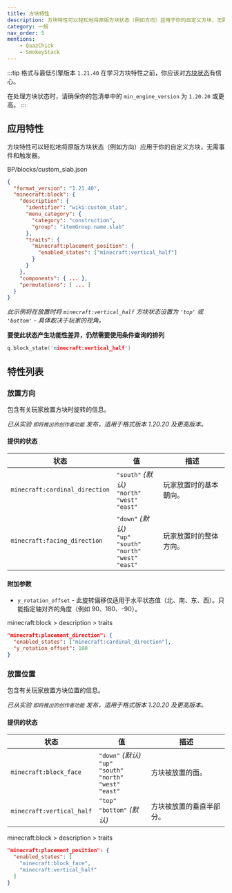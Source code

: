 ```yaml
---
title: 方块特性
description: 方块特性可以轻松地将原版方块状态（例如方向）应用于你的自定义方块，无需事件和触发器。
category: 一般
nav_order: 5
mentions:
    - QuazChick
    - SmokeyStack
---
```


:::tip 格式与最低引擎版本 `1.21.40`
在学习方块特性之前，你应该对[方块状态](../blocks/block-states.md)有信心。

在处理方块状态时，请确保你的包清单中的 `min_engine_version` 为 `1.20.20` 或更高。
:::

## 应用特性

方块特性可以轻松地将原版方块状态（例如方向）应用于你的自定义方块，无需事件和触发器。

<CodeHeader>BP/blocks/custom_slab.json</CodeHeader>

```json
{
  "format_version": "1.21.40",
  "minecraft:block": {
    "description": {
      "identifier": "wiki:custom_slab",
      "menu_category": {
        "category": "construction",
        "group": "itemGroup.name.slab"
      },
      "traits": {
        "minecraft:placement_position": {
          "enabled_states": ["minecraft:vertical_half"]
        }
      }
    },
    "components": { ... },
    "permutations": [ ... ]
  }
}
```

_此示例将在放置时将 `minecraft:vertical_half` 方块状态设置为 `'top'` 或 `'bottom'` - 具体取决于玩家的视角。_

**要使此状态产生功能性差异，仍然需要使用条件查询的排列**

```c
q.block_state('minecraft:vertical_half')
```

## 特性列表

### 放置方向

包含有关玩家放置方块时旋转的信息。

_已从实验 `即将推出的创作者功能` 发布，适用于格式版本 1.20.20 及更高版本。_

#### 提供的状态

| 状态                          | 值                                                                                  | 描述                                          |
| ----------------------------- | ----------------------------------------------------------------------------------- | --------------------------------------------- |
| `minecraft:cardinal_direction` | `"south"` _(默认)_<br>`"north"`<br>`"west"`<br>`"east"`                          | 玩家放置时的基本朝向。                       |
| `minecraft:facing_direction`   | `"down"` _(默认)_<br>`"up"`<br>`"south"`<br>`"north"`<br>`"west"`<br>`"east"`  | 玩家放置时的整体方向。                       |

#### 附加参数

-   `y_rotation_offset` - 此旋转偏移仅适用于水平状态值（北、南、东、西）。只能指定轴对齐的角度（例如 90、180、-90）。

<CodeHeader>minecraft:block > description > traits</CodeHeader>

```json
"minecraft:placement_direction": {
  "enabled_states": ["minecraft:cardinal_direction"],
  "y_rotation_offset": 180
}
```

### 放置位置

包含有关玩家放置方块位置的信息。

_已从实验 `即将推出的创作者功能` 发布，适用于格式版本 1.20.20 及更高版本。_

#### 提供的状态

| 状态                     | 值                                                                                  | 描述                                         |
| ------------------------ | ----------------------------------------------------------------------------------- | -------------------------------------------- |
| `minecraft:block_face`    | `"down"` _(默认)_<br>`"up"`<br>`"south"`<br>`"north"`<br>`"west"`<br>`"east"`   | 方块被放置的面。                             |
| `minecraft:vertical_half` | `"top"`<br>`"bottom"` _(默认)_                                                    | 方块被放置的垂直半部分。                     |

<CodeHeader>minecraft:block > description > traits</CodeHeader>

```json
"minecraft:placement_position": {
  "enabled_states": [
    "minecraft:block_face",
    "minecraft:vertical_half"
  ]
}
```